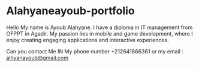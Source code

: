 # Alahyaneayoub-portfolio


Hello
My name is Ayoub Alahyane. I have a diploma in IT management from OFPPT in Agadir. My passion lies in mobile and game development, where I enjoy creating engaging applications and interactive experiences.


Can you contact Me IN My phone number +212641866361 or my email : alhyanayoub@gmail.com
